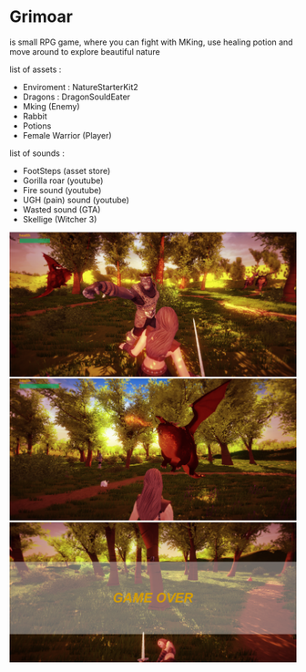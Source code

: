 # Grimoar

is small RPG game, where you can fight with MKing, use healing potion and move around to explore beautiful nature 

list of assets :

- Enviroment : NatureStarterKit2
- Dragons : DragonSouldEater
- Mking (Enemy)
- Rabbit
- Potions
- Female Warrior (Player)


list of sounds :

 - FootSteps (asset store)
 - Gorilla roar (youtube)
 - Fire sound (youtube)
 - UGH (pain) sound (youtube)
 - Wasted sound (GTA)
 - Skellige (Witcher 3)

![](https://github.com/Michaela97/Grimoar/blob/master/game%20pictures/Grimoar-figt.PNG)
![](https://github.com/Michaela97/Grimoar/blob/master/game%20pictures/Grimoar-dragon.PNG)
![](https://github.com/Michaela97/Grimoar/blob/master/game%20pictures/Grimoar%20-%20GameOver%20screen.PNG)

